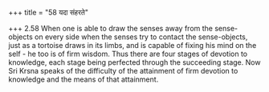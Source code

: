 +++
title = "58 यदा संहरते"

+++
2.58 When one is able to draw the senses away from the sense-objects on
every side when the senses try to contact the sense-objects, just as a
tortoise draws in its limbs, and is capable of fixing his mind on the
self - he too is of firm wisdom. Thus there are four stages of devotion
to knowledge, each stage being perfected through the succeeding stage.
Now Sri Krsna speaks of the difficulty of the attainment of firm
devotion to knowledge and the means of that attainment.
